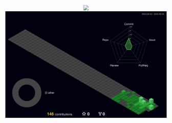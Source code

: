 <div align="center">
  <img src="https://github.com/user-attachments/assets/427b9ee0-c3b9-46be-a441-78f287a5fd79" />
  <img src="./profile-3d-contrib/profile-night-green.svg" /> 
</div>

<!--
**reappearancee/reappearancee** is a ✨ _special_ ✨ repository because its `README.md` (this file) appears on your GitHub profile.

Here are some ideas to get you started:

- 🔭 I’m currently working on ...
- 🌱 I’m currently learning ...
- 👯 I’m looking to collaborate on ...
- 🤔 I’m looking for help with ...
- 💬 Ask me about ...
- 📫 How to reach me: ...
- 😄 Pronouns: ...
- ⚡ Fun fact: ...
-->
